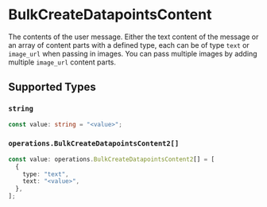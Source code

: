 # BulkCreateDatapointsContent

The contents of the user message. Either the text content of the message or an array of content parts with a defined type, each can be of type `text` or `image_url` when passing in images. You can pass multiple images by adding multiple `image_url` content parts. 


## Supported Types

### `string`

```typescript
const value: string = "<value>";
```

### `operations.BulkCreateDatapointsContent2[]`

```typescript
const value: operations.BulkCreateDatapointsContent2[] = [
  {
    type: "text",
    text: "<value>",
  },
];
```

